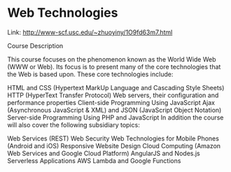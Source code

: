 # Web Technologies


Link: http://www-scf.usc.edu/~zhuoyiny/1O9fd63m7.html

Course Description

This course focuses on the phenomenon known as the World Wide Web (WWW or Web). Its focus is to present many of the core technologies that the Web is based upon. These core technologies include:

HTML and CSS (Hypertext MarkUp Language and Cascading Style Sheets)
HTTP (HyperText Transfer Protocol)
Web servers, their configuration and performance properties
Client-side Programming Using JavaScript
Ajax (Asynchronous JavaScript & XML) and JSON (JavaScript Object Notation)
Server-side Programming Using PHP and JavaScript
In addition the course will also cover the following subsidiary topics:

Web Services (REST)
Web Security
Web Technologies for Mobile Phones (Android and iOS)
Responsive Website Design
Cloud Computing (Amazon Web Services and Google Cloud Platform)
AngularJS and Nodes.js
Serverless Applications
AWS Lambda and Google Functions